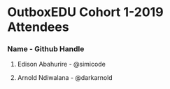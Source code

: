 # OutboxEDU Cohort 1-2019 Attendees
### Name - Github Handle

1. Edison Abahurire - @simicode






2. Arnold Ndiwalana - @darkarnold
